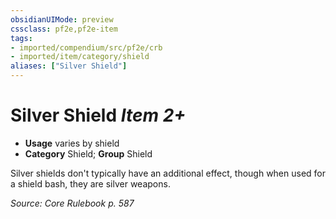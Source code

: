 ```yaml
---
obsidianUIMode: preview
cssclass: pf2e,pf2e-item
tags:
- imported/compendium/src/pf2e/crb
- imported/item/category/shield
aliases: ["Silver Shield"]
---
```

# Silver Shield *Item 2+*  

- **Usage** varies by shield
- **Category** Shield; **Group** Shield 

Silver shields don't typically have an additional effect, though when used for a shield bash, they are silver weapons.

*Source: Core Rulebook p. 587*
